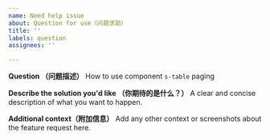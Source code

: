 ```yaml
---
name: Need help issue
about: Question for use（问题求助）
title: ''
labels: question
assignees: ''

---
```


**Question （问题描述）**
How to use component `s-table` paging

**Describe the solution you'd like （你期待的是什么？）**
A clear and concise description of what you want to happen.

**Additional context（附加信息）**
Add any other context or screenshots about the feature request here.
